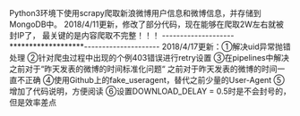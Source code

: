 Python3环境下使用scrapy爬取新浪微博用户信息和微博信息，并存储到MongoDB中。
2018/4/11更新，修改了部分代码，现在能够在爬取2W左右就被封IP了，
最关键的是内容爬取不完整！！！
--------------------*******************---------------------
2018/4/17更新：①解决uid异常抛错处理
              ②针对爬虫过程中出现的个例403错误进行retry设置
              ③在pipelines中解决之前对于“昨天发表的微博的时间标准化问题“
                之前对于昨天发表的微博的时间一直不正确
              ④使用Github上的fake_useragent，替代之前少量的User-Agent
              ⑤增加了代码说明，方便阅读
              ⑥设置DOWNLOAD_DELAY = 0.5时是不会封号的，但是效率差点